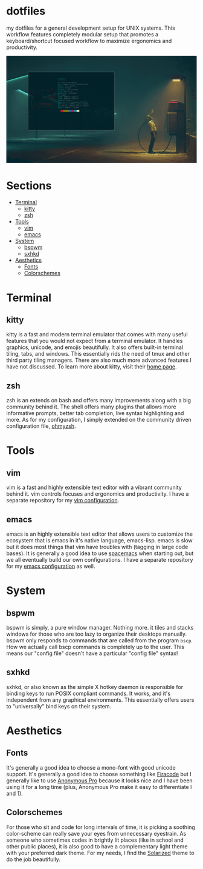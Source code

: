 # dotfiles
my dotfiles for a general development setup for UNIX systems. This workflow features completely modular setup that promotes a keyboard/shortcut focused workflow to maximize ergonomics and productivity.

![screenshot](screenshot.png)

# Sections
- [Terminal](#terminal)
    - [kitty](#kitty)
    - [zsh](#zsh)
- [Tools](#tools)
    - [vim](#vim)
    - [emacs](#emacs)
- [System](#system)
    - [bspwm](#bspwm)
    - [sxhkd](#sxhkd)
- [Aesthetics](#aesthetics)
    - [Fonts](#Fonts)
    - [Colorschemes](#Colorschemes)

# Terminal
## kitty
kitty is a fast and modern terminal emulator that comes with many useful features that you would not expect from a terminal emulator. It handles graphics, unicode, and emojis beautifully. It also offers built-in terminal tiling, tabs, and windows. This essentially rids the need of tmux and other third party tiling managers. There are also much more advanced features I have not discussed. To learn more about kitty, visit their [home page](https://sw.kovidgoyal.net/kitty/).
## zsh
zsh is an extends on bash and offers many improvements along with a big community behind it. The shell offers many plugins that allows more informative prompts, better tab completion, live syntax highlighting and more. As for my configuration, I simply extended on the community driven configuration file, [ohmyzsh](https://github.com/ohmyzsh/ohmyzsh).
# Tools
## vim
vim is a fast and highly extensible text editor with a vibrant community behind it. vim controls focuses and ergonomics and productivity. I have a separate repository for my [vim configuration](https://github.com/MatoPlus/vimrc).
## emacs
emacs is an highly extensible text editor that allows users to customize the ecosystem that is emacs in it's native language, emacs-lisp. emacs is slow but it does most things that vim have troubles with (tagging in large code bases). It is generally a good idea to use [spacemacs](https://github.com/syl20bnr/spacemacs) when starting out, but we all eventually build our own configurations. I have a separate repository for my [emacs configuration](https://github.com/MatoPlus/dot-emacs) as well.
# System
## bspwm
bspwm is simply, a pure window manager. Nothing more. it tiles and stacks windows for those who are too lazy to organize their desktops manually. bspwm only responds to commands that are called from the program `bscp`. How we actually call bscp commands is completely up to the user. This means our "config file" doesn't have a particular "config file" syntax!
## sxhkd
sxhkd, or also known as the simple X hotkey daemon is responsible for binding keys to run POSIX compliant commands. It works, and it's independent from any graphical environments. This essentially offers users to "universally" bind keys on their system.
# Aesthetics
## Fonts
It's generally a good idea to choose a mono-font with good unicode support. It's generally a good idea to choose something like [Firacode](https://github.com/tonsky/FiraCode) but I generally like to use [Anonymous Pro](https://fonts.google.com/specimen/Anonymous+Pro) because it looks nice and I have been using it for a long time (plus, Anonymous Pro make it easy to differentiate l and 1).
## Colorschemes
For those who sit and code for long intervals of time, it is picking a soothing color-scheme can really save your eyes from unnecessary eyestrain. As someone who sometimes codes in brightly lit places (like in school and other public places), it is also good to have a complementary light theme with your preferred dark theme. For my needs, I find the [Solarized](https://github.com/altercation/solarized) theme to do the job beautifully.

